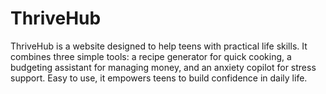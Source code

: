 # ThriveHub
ThriveHub is a website designed to help teens with practical life skills. It combines three simple tools: a recipe generator for quick cooking, a budgeting assistant for managing money, and an anxiety copilot for stress support. Easy to use, it empowers teens to build confidence in daily life.
